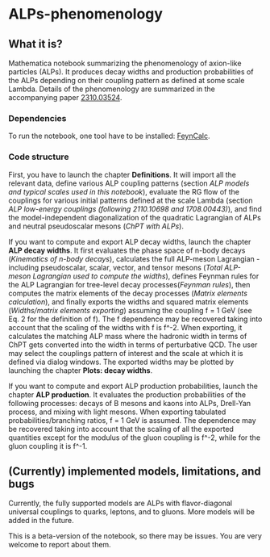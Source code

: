 # ALPs-phenomenology

## What it is?

Mathematica notebook summarizing the phenomenology of axion-like particles (ALPs). It produces decay widths and production probabilities of the ALPs depending on their coupling pattern as defined at some scale Lambda. Details of the phenomenology are summarized in the accompanying paper [2310.03524](https://arxiv.org/abs/2310.03524).


### Dependencies

To run the notebook, one tool have to be installed: [FeynCalc](https://feyncalc.github.io/). 

### Code structure

First, you have to launch the chapter **Definitions**. It will import all the relevant data, define various ALP coupling patterns (section _ALP models and typical scales used in this notebook_), evaluate the RG flow of the couplings for various initial patterns defined at the scale Lambda (section _ALP low-energy couplings (following 2110.10698 and 1708.00443)_), and find the model-independent diagonalization of the quadratic Lagrangian of ALPs and neutral pseudoscalar mesons (_ChPT with ALPs_). 

If you want to compute and export ALP decay widths, launch the chapter **ALP decay widths**. It first evaluates the phase space of n-body decays (_Kinematics of n-body decays_), calculates the full ALP-meson Lagrangian - including pseudoscalar, scalar, vector, and tensor mesons (_Total ALP-meson Lagrangian used to compute the widths_), defines Feynman rules for the ALP Lagrangian for tree-level decay processes(_Feynman rules_), then computes the matrix elements of the decay processes (_Matrix elements calculation_), and finally exports the widths and squared matrix elements (_Widths/matrix elements exporting_) assuming the coupling f = 1 GeV (see Eq. 2 for the definition of f). The f dependence may be recovered taking into account that the scaling of the widths with f is f^-2. When exporting, it calculates the matching ALP mass where the hadronic width in terms of ChPT gets converted into the width in terms of perturbative QCD. The user may select the couplings pattern of interest and the scale at which it is defined via dialog windows. The exported widths may be plotted by launching the chapter **Plots: decay widths**. 

If you want to compute and export ALP production probabilities, launch the chapter **ALP production**. It evaluates the production probabilities of the following processes: decays of B mesons and kaons into ALPs, Drell-Yan process, and mixing with light mesons. When exporting tabulated probabilities/branching ratios, f = 1 GeV is assumed. The dependence may be recovered taking into account that the scaling of all the exported quantities except for the modulus of the gluon coupling is f^-2, while for the gluon coupling it is f^-1.




## (Currently) implemented models, limitations, and bugs

Currently, the fully supported models are ALPs with flavor-diagonal universal couplings to quarks, leptons, and to gluons. More models will be added in the future.

This is a beta-version of the notebook, so there may be issues. You are very welcome to report about them.

 
